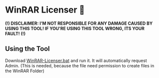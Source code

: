 # WinRAR Licenser 🔑

**(!) DISCLAIMER: I'M NOT RESPONSIBLE FOR ANY DAMAGE CAUSED BY USING THIS TOOL! IF YOU'RE USING THIS TOOL WRONG, ITS YOUR FAULT! (!)** 

## Using the Tool

Download [WinRAR-Licenser.bat](https://raw.githubusercontent.com/InvalidPandaa/winrar-licenser/main/WinRAR-Licenser/WinRAR-Licenser.bat) and run it. It will automatically request Admin. (This is needed, because the file need permission to create files in the WinRAR Folder)
